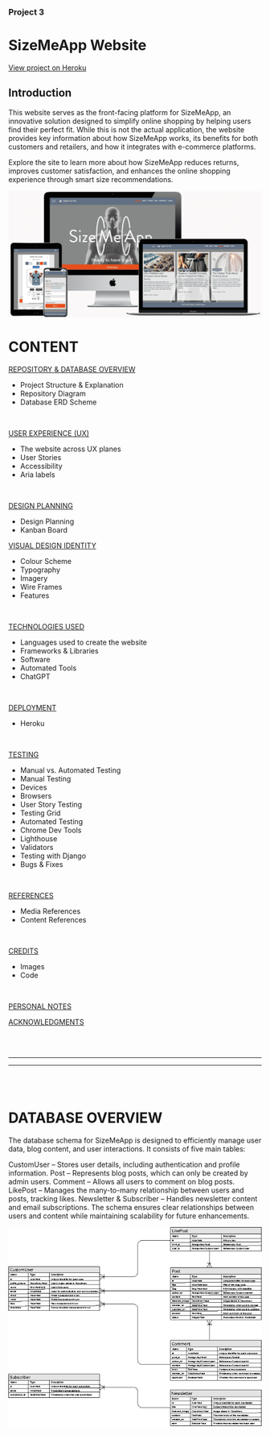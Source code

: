 ### Project 3 

# SizeMeApp Website 

[View project on Heroku](#) 

## Introduction 

This website serves as the front-facing platform for SizeMeApp, an innovative solution designed to simplify online shopping by helping users find their perfect fit. While this is not the actual application, the website provides key information about how SizeMeApp works, its benefits for both customers and retailers, and how it integrates with e-commerce platforms. 

Explore the site to learn more about how SizeMeApp reduces returns, improves customer satisfaction, and enhances the online shopping experience through smart size recommendations. 

![Screenshot of the website on multi devices](assets/images_readme/multiscreen.png)

# CONTENT

[REPOSITORY & DATABASE OVERVIEW](#repository-&-database-overview)
- Project Structure & Explanation
- Repository Diagram
- Database ERD Scheme
<br>

[USER EXPERIENCE (UX)](#user-experience)
- The website across UX planes
- User Stories
- Accessibility
- Aria labels
<br>

[DESIGN PLANNING](#design-planning)
- Design Planning
- Kanban Board

[VISUAL DESIGN IDENTITY](#visual-design-identity)
- Colour Scheme
- Typography
- Imagery
- Wire Frames
- Features
<br>

[TECHNOLOGIES USED](#technologies-used)
- Languages used to create the website
- Frameworks & Libraries
- Software
- Automated Tools
- ChatGPT
<br>

[DEPLOYMENT](#deployment)
- Heroku
<br>

[TESTING](#testing)
- Manual vs. Automated Testing
- Manual Testing
- Devices
- Browsers
- User Story Testing
- Testing Grid
- Automated Testing
- Chrome Dev Tools
- Lighthouse
- Validators
- Testing with Django
- Bugs & Fixes
<br>

[REFERENCES](#references)
- Media References
- Content References
<br>

[CREDITS](#credits)
- Images
- Code
<br>

[PERSONAL NOTES](#personal-notes)

[ACKNOWLEDGMENTS](#acknowledgments)

<br>
<br>
<hr>
<hr>
<br>
<br>

# DATABASE OVERVIEW

The database schema for SizeMeApp is designed to efficiently manage user data, blog content, and user interactions. It consists of five main tables:

CustomUser – Stores user details, including authentication and profile information.
Post – Represents blog posts, which can only be created by admin users.
Comment – Allows all users to comment on blog posts.
LikePost – Manages the many-to-many relationship between users and posts, tracking likes.
Newsletter & Subscriber – Handles newsletter content and email subscriptions.
The schema ensures clear relationships between users and content while maintaining scalability for future enhancements.

![Database ERD Schema](assets/images_readme/database_erd_diagram.jpg)


